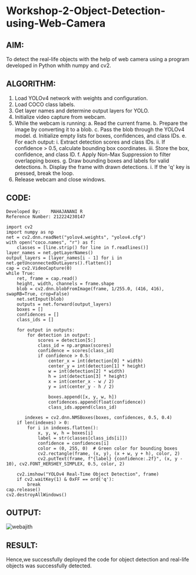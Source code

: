 # Workshop-2-Object-Detection-using-Web-Camera
## AIM:
To detect the real-life objects with the help of web camera using a program developed in Python whith numpy and cv2.
## ALGORITHM:
1. Load YOLOv4 network with weights and configuration.
2. Load COCO class labels.
3. Get layer names and determine output layers for YOLO.
4. Initialize video capture from webcam.
5. While the webcam is running:
    a. Read the current frame.
    b. Prepare the image by converting it to a blob.
    c. Pass the blob through the YOLOv4 model.
    d. Initialize empty lists for boxes, confidences, and class IDs.
    e. For each output:
        i. Extract detection scores and class IDs.
        ii. If confidence > 0.5, calculate bounding box coordinates.
        iii. Store the box, confidence, and class ID.
    f. Apply Non-Max Suppression to filter overlapping boxes.
    g. Draw bounding boxes and labels for valid detections.
    h. Display the frame with drawn detections.
    i. If the 'q' key is pressed, break the loop.
6. Release webcam and close windows.
## CODE:
```
Developed By:    MAHAJANANI R
Reference Number: 212224230147
```
```
import cv2
import numpy as np
net = cv2.dnn.readNet("yolov4.weights", "yolov4.cfg")
with open("coco.names", "r") as f:
    classes = [line.strip() for line in f.readlines()]
layer_names = net.getLayerNames()
output_layers = [layer_names[i - 1] for i in net.getUnconnectedOutLayers().flatten()]
cap = cv2.VideoCapture(0)
while True:
    ret, frame = cap.read()
    height, width, channels = frame.shape
    blob = cv2.dnn.blobFromImage(frame, 1/255.0, (416, 416), swapRB=True, crop=False)
    net.setInput(blob)
    outputs = net.forward(output_layers)
    boxes = []
    confidences = []
    class_ids = []

    for output in outputs:
        for detection in output:
            scores = detection[5:]
            class_id = np.argmax(scores)
            confidence = scores[class_id]
            if confidence > 0.5:
                center_x = int(detection[0] * width)
                center_y = int(detection[1] * height)
                w = int(detection[2] * width)
                h = int(detection[3] * height)
                x = int(center_x - w / 2)
                y = int(center_y - h / 2)

                boxes.append([x, y, w, h])
                confidences.append(float(confidence))
                class_ids.append(class_id)

       indexes = cv2.dnn.NMSBoxes(boxes, confidences, 0.5, 0.4)
    if len(indexes) > 0:
        for i in indexes.flatten():
            x, y, w, h = boxes[i]
            label = str(classes[class_ids[i]])
            confidence = confidences[i]
            color = (0, 255, 0)  # Green color for bounding boxes
            cv2.rectangle(frame, (x, y), (x + w, y + h), color, 2)
            cv2.putText(frame, f"{label} {confidence:.2f}", (x, y - 10), cv2.FONT_HERSHEY_SIMPLEX, 0.5, color, 2)

    cv2.imshow("YOLOv4 Real-Time Object Detection", frame)
    if cv2.waitKey(1) & 0xFF == ord('q'):
        break
cap.release()
cv2.destroyAllWindows()

```
## OUTPUT:

![webajith](https://github.com/user-attachments/assets/b01e5ccd-8fe6-493d-941f-f5ad8c45085f)

## RESULT:
Hence,we successfully deployed the code for object detection and real-life objects was successfully detected.
